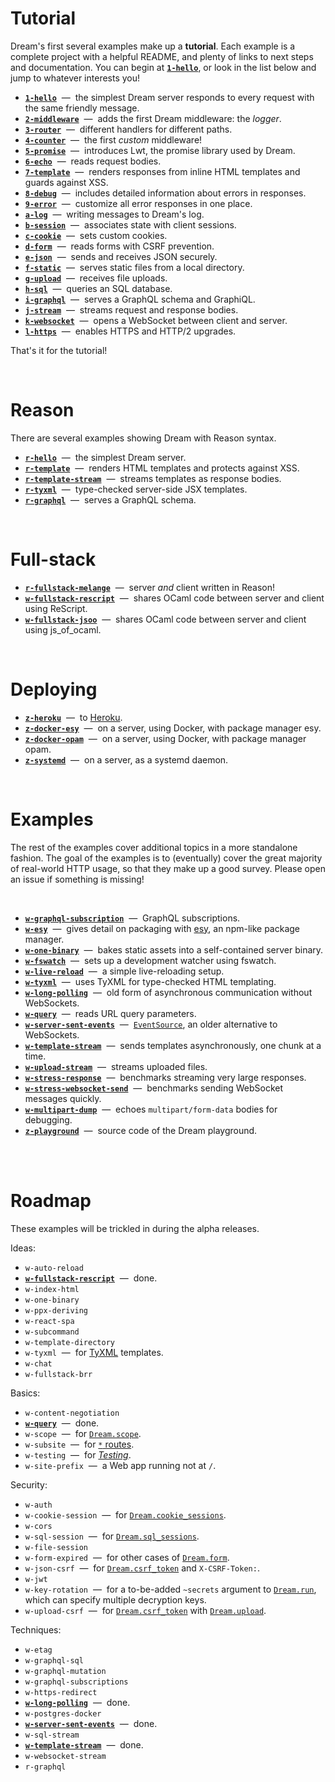 # Tutorial

<!-- Link to tutorial getting started instructions. -->

Dream's first several examples make up a **tutorial**. Each example is a
complete project with a helpful README, and plenty of links to next steps and
documentation. You can begin at [**`1-hello`**](1-hello#files), or look in the
list below and jump to whatever interests you!

- [**`1-hello`**](1-hello/#files) &nbsp;&mdash;&nbsp; the simplest Dream server
  responds to every request with the same friendly message.
- [**`2-middleware`**](2-middleware/#files) &nbsp;&mdash;&nbsp; adds the first
  Dream middleware: the *logger*.
- [**`3-router`**](3-router/#files) &nbsp;&mdash;&nbsp; different handlers for
  different paths.
- [**`4-counter`**](4-counter/#files) &nbsp;&mdash;&nbsp; the first *custom*
  middleware!
- [**`5-promise`**](5-promise/#files) &nbsp;&mdash;&nbsp; introduces Lwt, the
  promise library used by Dream.
- [**`6-echo`**](6-echo/#files) &nbsp;&mdash;&nbsp; reads request bodies.
- [**`7-template`**](7-template/#files) &nbsp;&mdash;&nbsp; renders responses
  from inline HTML templates and guards against XSS.
- [**`8-debug`**](8-debug/#files) &nbsp;&mdash;&nbsp; includes detailed
  information about errors in responses.
- [**`9-error`**](9-error/#files) &nbsp;&mdash;&nbsp; customize all error
  responses in one place.
- [**`a-log`**](a-log/#files) &nbsp;&mdash;&nbsp; writing messages to Dream's
  log.
- [**`b-session`**](b-session/#files) &nbsp;&mdash;&nbsp; associates state with
  client sessions.
- [**`c-cookie`**](c-cookie/#files) &nbsp;&mdash;&nbsp; sets custom cookies.
- [**`d-form`**](d-form#files) &nbsp;&mdash;&nbsp; reads forms with CSRF
  prevention.
- [**`e-json`**](e-json#files) &nbsp;&mdash;&nbsp; sends and receives JSON
  securely.
- [**`f-static`**](f-static#files) &nbsp;&mdash;&nbsp; serves static files from
  a local directory.
- [**`g-upload`**](g-upload#files) &nbsp;&mdash;&nbsp; receives file uploads.
- [**`h-sql`**](h-sql#files) &nbsp;&mdash;&nbsp; queries an SQL database.
- [**`i-graphql`**](i-graphql#files) &nbsp;&mdash;&nbsp; serves a GraphQL
  schema and GraphiQL.
- [**`j-stream`**](j-stream#files) &nbsp;&mdash;&nbsp; streams request and
  response bodies.
- [**`k-websocket`**](k-websocket#files) &nbsp;&mdash;&nbsp; opens a WebSocket
  between client and server.
- [**`l-https`**](l-https#files) &nbsp;&mdash;&nbsp; enables HTTPS and HTTP/2
  upgrades.

That's it for the tutorial!

<br>

# Reason

There are several examples showing Dream with Reason syntax.

- [**`r-hello`**](r-hello#files) &nbsp;&mdash;&nbsp; the simplest Dream server.
- [**`r-template`**](r-template#files) &nbsp;&mdash;&nbsp; renders HTML
  templates and protects against XSS.
- [**`r-template-stream`**](r-template-stream#files) &nbsp;&mdash;&nbsp; streams
  templates as response bodies.
- [**`r-tyxml`**](r-tyxml#files) &nbsp;&mdash;&nbsp; type-checked server-side
  JSX templates.
- [**`r-graphql`**](r-graphql#files) &nbsp;&mdash;&nbsp; serves a GraphQL
  schema.

<br>

# Full-stack

- [**`r-fullstack-melange`**](r-fullstack-melange#files) &nbsp;&mdash;&nbsp;
  server *and* client written in Reason!
- [**`w-fullstack-rescript`**](w-fullstack-rescript#files) &nbsp;&mdash;&nbsp;
  shares OCaml code between server and client using ReScript.
- [**`w-fullstack-jsoo`**](w-fullstack-jsoo#files) &nbsp;&mdash;&nbsp; shares
  OCaml code between server and client using js_of_ocaml.

<br>

# Deploying

- [**`z-heroku`**](z-heroku#files) &nbsp;&mdash;&nbsp; to
  [Heroku](https://www.heroku.com).
- [**`z-docker-esy`**](z-docker-esy#files) &nbsp;&mdash;&nbsp; on a server,
  using Docker, with package manager esy.
- [**`z-docker-opam`**](z-docker-opam#files) &nbsp;&mdash;&nbsp; on a server,
  using Docker, with package manager opam.
- [**`z-systemd`**](z-systemd#files) &nbsp;&mdash;&nbsp; on a server, as a
  systemd daemon.

<br>

# Examples

The rest of the examples cover additional topics in a more standalone fashion.
The goal of the examples is to (eventually) cover the great majority of
real-world HTTP usage, so that they make up a good survey. Please open an issue
if something is missing!

<br>

- [**`w-graphql-subscription`**](w-graphql-subscription#files)
  &nbsp;&mdash;&nbsp; GraphQL subscriptions.
- [**`w-esy`**](w-esy#files) &nbsp;&mdash;&nbsp; gives detail on packaging with
  [esy](https://esy.sh/), an npm-like package manager.
- [**`w-one-binary`**](w-one-binary#files) &nbsp;&mdash;&nbsp; bakes static
  assets into a self-contained server binary.
- [**`w-fswatch`**](w-fswatch#files) &nbsp;&mdash;&nbsp; sets up a development
  watcher using fswatch.
- [**`w-live-reload`**](w-live-reload#files) &nbsp;&mdash;&nbsp; a simple
  live-reloading setup.
- [**`w-tyxml`**](w-tyxml#files) &nbsp;&mdash;&nbsp; uses TyXML for type-checked
  HTML templating.
- [**`w-long-polling`**](w-long-polling#files) &nbsp;&mdash;&nbsp; old form of
  asynchronous communication without WebSockets.
- [**`w-query`**](w-query#files) &nbsp;&mdash;&nbsp; reads URL query parameters.
- [**`w-server-sent-events`**](w-server-sent-events#files) &nbsp;&mdash;&nbsp;
  [`EventSource`](https://developer.mozilla.org/en-US/docs/Web/API/EventSource),
  an older alternative to WebSockets.
- [**`w-template-stream`**](w-template-stream#files) &nbsp;&mdash;&nbsp; sends
  templates asynchronously, one chunk at a time.
- [**`w-upload-stream`**](w-upload-stream#files) &nbsp;&mdash;&nbsp; streams
  uploaded files.
- [**`w-stress-response`**](w-stress-response#files) &nbsp;&mdash;&nbsp;
  benchmarks streaming very large responses.
- [**`w-stress-websocket-send`**](w-stress-websocket-send#files)
  &nbsp;&mdash;&nbsp; benchmarks sending WebSocket messages quickly.
- [**`w-multipart-dump`**](w-multipart-dump#files) &nbsp;&mdash;&nbsp; echoes
  `multipart/form-data` bodies for debugging.
- [**`z-playground`**](z-playground#files) &nbsp;&mdash;&nbsp; source code of
  the Dream playground.

<br>
<br>

# Roadmap

These examples will be trickled in during the alpha releases.

Ideas:

- `w-auto-reload`
- [**`w-fullstack-rescript`**](w-fullstack-rescript#files) &nbsp;&mdash;&nbsp;
  done.
- `w-index-html`
- `w-one-binary`
- `w-ppx-deriving`
- `w-react-spa`
- `w-subcommand`
- `w-template-directory`
- `w-tyxml` &nbsp;&mdash;&nbsp; for
  [TyXML](https://github.com/ocsigen/tyxml/) templates.
- `w-chat`
- `w-fullstack-brr`

Basics:

- `w-content-negotiation`
- [**`w-query`**](w-query#files) &nbsp;&mdash;&nbsp; done.
- `w-scope` &nbsp;&mdash;&nbsp; for
  [`Dream.scope`](https://aantron.github.io/dream/#val-scope).
- `w-subsite` &nbsp;&mdash;&nbsp; for
  [`*` routes](https://aantron.github.io/dream/#val-router).
- `w-testing` &nbsp;&mdash;&nbsp; for
  [*Testing*](https://aantron.github.io/dream/#testing).
- `w-site-prefix` &nbsp;&mdash;&nbsp; a Web app running not at `/`.

Security:

- `w-auth`
- `w-cookie-session` &nbsp;&mdash;&nbsp; for
  [`Dream.cookie_sessions`](https://aantron.github.io/dream/#val-cookie_sessions).
- `w-cors`
- `w-sql-session` &nbsp;&mdash;&nbsp; for
  [`Dream.sql_sessions`](https://aantron.github.io/dream/#val-sql_sessions).
- `w-file-session`
- `w-form-expired` &nbsp;&mdash;&nbsp; for other cases of
  [`Dream.form`](https://aantron.github.io/dream/#val-form).
- `w-json-csrf` &nbsp;&mdash;&nbsp; for
  [`Dream.csrf_token`](https://aantron.github.io/dream/#val-csrf_token) and
  `X-CSRF-Token:`.
- `w-jwt`
- `w-key-rotation` &nbsp;&mdash;&nbsp; for a to-be-added `~secrets` argument
  to [`Dream.run`](https://aantron.github.io/dream/#val-run), which can specify
  multiple decryption keys.
- `w-upload-csrf` &nbsp;&mdash;&nbsp; for
  [`Dream.csrf_token`](https://aantron.github.io/dream/#val-csrf_token) with
  [`Dream.upload`](https://aantron.github.io/dream/#val-upload).

Techniques:

- `w-etag`
- `w-graphql-sql`
- `w-graphql-mutation`
- `w-graphql-subscriptions`
- `w-https-redirect`
- [**`w-long-polling`**](w-long-polling#files) &nbsp;&mdash;&nbsp; done.
- `w-postgres-docker`
- [**`w-server-sent-events`**](w-server-sent-events#files) &nbsp;&mdash;&nbsp;
  done.
- `w-sql-stream`
- [**`w-template-stream`**](w-template-stream#files) &nbsp;&mdash;&nbsp; done.
- `w-websocket-stream`
- `r-graphql`


<!-- TODO Note that each example is fully self-contained... But also show an
     example that uses crunch to be truly 1-file even with static content. -->
<!-- TODO Show self-contained example with ppx_blob. -->
<!-- TODO HTTP2 example is unnecessary - HTTP2 is transparent. -->
<!-- TODO Insert sessions example before cookies example. It should be 7,
     actually, before form, because form is based on CSRF which is based on
     sessions. For now, it is in h-login. -->
<!-- TODO Also need an example that demonstrates typed sessions and how trivial
     they are. -->
<!-- TODO Lwt/promise example. -->
<!-- TODO Recommend empty responses -->
